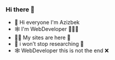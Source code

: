 ### Hi there 👋
- 👋  Hi everyone I'm Azizbek
- 🕸  I'm WebDeveloper 👨🏻‍💻
- 👍🏻 My sites are here 👀 
- 🛑 i won’t stop researching 🛑
- 🕸  WebDeveloper this is not the end ❌

<!--
**Azizbek911/azizbek911** is a ✨ _special_ ✨ repository because its `README.md` (this file) appears on your GitHub profile.

Here are some ideas to get you started:

-->

